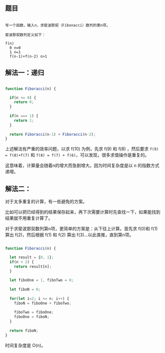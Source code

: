 
## 题目

```

写一个函数，输入n，求斐波那契（Fibonacci）数列的第n项。

斐波那契数列定义如下：

f(n)
  0 n=0
  1 n=1
  f(n-1)+f(n-2) n>1

```

## 解法一：递归

```javascript

function Fiboracci(n) {

  if(n <= 0) {
    return 0;
  }
  
  if(n === 1) {
    return 1;
  }
  
  return Fiboracci(n-1) + Fiboracci(n-2);
}

```

上述解法有严重的效率问题，以求 f(10) 为例，先求 f(9) 和 f(8) ，然后要求 `f(9) = f(8)+f(7)` 和 `f(8) = f(7) + f(6)`，可以发现，很多求值操作是重复的。


这意味着，计算量会随着n的增大而急剧增大。因为时间复杂度是以 n 的指数方式递增。

## 解法二：

对于太多重复的计算，有一些避免的方案。

比如可以把已经得到的结果保存起来，再下次需要计算时先查找一下，如果能找到结果就不用重复计算了。

对于求斐波那契数列第n项，更简单的方案是：从下往上计算。首先求 f(0)和 f(1) 算出 f(2)，然后根据 f(1) 和 f(2) 算出 f(3)...以此类推，直到第n项。

```javascript

function Fiboracci(n) {

  let result = {0, 1};
  if(n < 2) {
    return result[n];
  }
  
  let fiboOne = 1, fiboTwo = 0;
  
  let fiboN = 0;
  
  for(let i=2; i <= n; i++) {
    fiboN = fiboOne + fiboTwo;
    
    fiboTwo = fiboOne;
    fiboOne = fiboN;
  }
  
  return fiboN;
}

```

时间复杂度是 O(n)。
